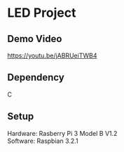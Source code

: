 # LED Project
## Demo Video
https://youtu.be/jABRUeiTWB4
## Dependency 
C
## Setup
Hardware: Rasberry Pi 3 Model B V1.2  
Software: Raspbian 3.2.1

